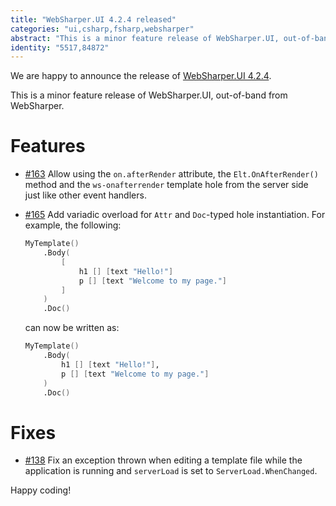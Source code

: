 ```yaml
---
title: "WebSharper.UI 4.2.4 released"
categories: "ui,csharp,fsharp,websharper"
abstract: "This is a minor feature release of WebSharper.UI, out-of-band from WebSharper."
identity: "5517,84872"
---
```

We are happy to announce the release of [WebSharper.UI 4.2.4](https://www.nuget.org/packages/WebSharper.UI/4.2.4.114).

This is a minor feature release of WebSharper.UI, out-of-band from WebSharper.

# Features

* [#163](https://github.com/dotnet-websharper/ui/issues/163) Allow using the `on.afterRender` attribute, the `Elt.OnAfterRender()` method and the `ws-onafterrender` template hole from the server side just like other event handlers.

* [#165](https://github.com/dotnet-websharper/ui/issues/165) Add variadic overload for `Attr` and `Doc`-typed hole instantiation. For example, the following:

    ```fsharp
    MyTemplate()
        .Body(
            [
                h1 [] [text "Hello!"]
                p [] [text "Welcome to my page."]
            ]
        )
        .Doc()
    ```

    can now be written as:

    ```fsharp
    MyTemplate()
        .Body(
            h1 [] [text "Hello!"],
            p [] [text "Welcome to my page."]
        )
        .Doc()
    ```

# Fixes

* [#138](https://github.com/dotnet-websharper/ui/issues/138) Fix an exception thrown when editing a template file while the application is running and `serverLoad` is set to `ServerLoad.WhenChanged`.

Happy coding!